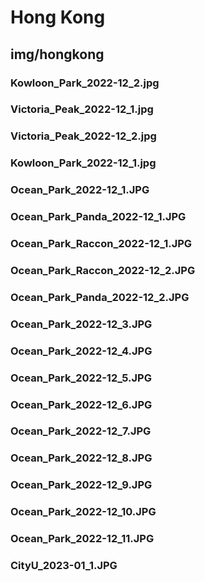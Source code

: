 # Hong Kong

## img/hongkong

### Kowloon_Park_2022-12_2.jpg

### Victoria_Peak_2022-12_1.jpg

### Victoria_Peak_2022-12_2.jpg

### Kowloon_Park_2022-12_1.jpg

### Ocean_Park_2022-12_1.JPG

### Ocean_Park_Panda_2022-12_1.JPG

### Ocean_Park_Raccon_2022-12_1.JPG

### Ocean_Park_Raccon_2022-12_2.JPG

### Ocean_Park_Panda_2022-12_2.JPG

### Ocean_Park_2022-12_3.JPG

### Ocean_Park_2022-12_4.JPG

### Ocean_Park_2022-12_5.JPG

### Ocean_Park_2022-12_6.JPG

### Ocean_Park_2022-12_7.JPG

### Ocean_Park_2022-12_8.JPG

### Ocean_Park_2022-12_9.JPG

### Ocean_Park_2022-12_10.JPG

### Ocean_Park_2022-12_11.JPG

### CityU_2023-01_1.JPG
